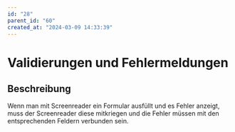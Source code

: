 ```yaml
---
id: "28"
parent_id: "60"
created_at: "2024-03-09 14:33:39"
---
```


# Validierungen und Fehlermeldungen

## Beschreibung

Wenn man mit Screenreader ein Formular ausfüllt und es Fehler anzeigt, muss der Screenreader diese mitkriegen und die Fehler müssen mit den entsprechenden Feldern verbunden sein.